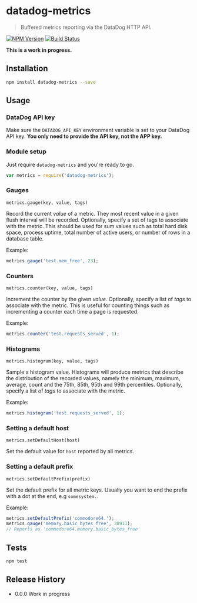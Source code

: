 # datadog-metrics
> Buffered metrics reporting via the DataDog HTTP API.

[![NPM Version][npm-image]][npm-url]
[![Build Status][travis-image]][travis-url]

**This is a work in progress.**

## Installation

```sh
npm install datadog-metrics --save
```

## Usage

### DataDog API key

Make sure the `DATADOG_API_KEY` environment variable is set to your DataDog
API key. **You only need to provide the API key, not the APP key.**

### Module setup

Just require `datadog-metrics` and you're ready to go.

```js
var metrics = require('datadog-metrics');
```

### Gauges

`metrics.gauge(key, value, tags)`

Record the current *value* of a metric. They most recent value in
a given flush interval will be recorded. Optionally, specify a set of
tags to associate with the metric. This should be used for sum values
such as total hard disk space, process uptime, total number of active
users, or number of rows in a database table.

Example:

```js
metrics.gauge('test.mem_free', 23);
```

### Counters

`metrics.counter(key, value, tags)`

Increment the counter by the given *value*. Optionally, specify a list of
*tags* to associate with the metric. This is useful for counting things
such as incrementing a counter each time a page is requested.

Example:

```js
metrics.counter('test.requests_served', 1);
```

### Histograms

`metrics.histogram(key, value, tags)`

Sample a histogram value. Histograms will produce metrics that
describe the distribution of the recorded values, namely the minimum,
maximum, average, count and the 75th, 85th, 95th and 99th percentiles.
Optionally, specify a list of *tags* to associate with the metric.

Example:

```js
metrics.histogram('test.requests_served', 1);
```

### Setting a default host

`metrics.setDefaultHost(host)`

Set the default value for `host` reported by all metrics.

### Setting a default prefix

`metrics.setDefaultPrefix(prefix)`

Set the default prefix for all metric keys. Usually you want to end the prefix
with a dot at the end, e.g `somesystem.`.

Example:

```js
metrics.setDefaultPrefix('commodore64.');
metrics.gauge('memory.basic_bytes_free', 38911);
// Reports as 'commodore64.memory.basic_bytes_free'
```


## Tests

```sh
npm test
```

## Release History

* 0.0.0 Work in progress

[npm-image]: https://img.shields.io/npm/v/datadog-metrics.svg?style=flat-square
[npm-url]: https://npmjs.org/package/datadog-metrics
[travis-image]: https://img.shields.io/travis/dbader/node-datadog-metrics.svg?style=flat-square
[travis-url]: https://travis-ci.org/dbader/datadog-metrics
